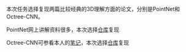本次任务选择复现两篇比较经典的3D理解方面的论文，分别是PointNet和Octree-CNN。

PointNet网上讲解资料很多，本次选择[仓库](https://blog.csdn.net/jycjn/article/details/147543580?spm=1001.2014.3001.5501)复现

Octree-CNN可参看本人的[笔记](https://blog.csdn.net/jycjn/article/details/147543580?spm=1001.2014.3001.5501)，本次选择[仓库](https://ocnn-pytorch.readthedocs.io/en/latest/)复现
